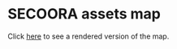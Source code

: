 # SECOORA assets map

Click [here](http://ocefpaf.github.io/secoora_assets_map/secoora_assets.html) to see a rendered version of the map.
